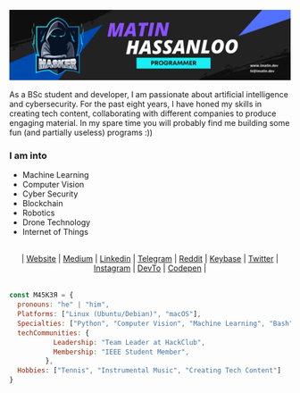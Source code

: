 [![MastHead](https://github.com/maasker/maasker/blob/main/Uploads/Matin.png)]()

As a BSc student and developer, I am passionate about artificial intelligence and cybersecurity. For the past eight years, I have honed my skills in creating tech content, collaborating with different companies to produce engaging material. In my spare time you will probably find me building some fun (and partially useless) programs :))

### I am into
- Machine Learning
- Computer Vision
- Cyber Security
- Blockchain
- Robotics
- Drone Technology
- Internet of Things

<br>
<div align="center">
	| <a href="https://imatin.dev">Website</a> | <a href="https://imatin.blog">Medium</a> | <a href="https://linkedin.com/in/maasker">Linkedin</a> | <a href="https://www.t.me/masker">Telegram</a> | <a href="https://www.reddit.com/user/realmasker">Reddit</a> | <a href="https://keybase.io/masker">Keybase</a> | <a href="https://twitter.com/maaasker">Twitter</a> | <a href="https://www.instagram.com/mrmasker/">Instagram</a> | <a href="https://dev.to/masker">DevTo</a> | <a href="https://codepen.io/maasker">Codepen</a> |
</div>
<br>

```javascript
const M45K3Я = {
  pronouns: "he" | "him",
  Platforms: ["Linux (Ubuntu/Debian)", "macOS"],
  Specialties: ["Python", "Computer Vision", "Machine Learning", "Bash", "C/C++"],
  techCommunities: {
           Leadership: "Team Leader at HackClub",
           Membership: "IEEE Student Member",
         },
  Hobbies: ["Tennis", "Instrumental Music", "Creating Tech Content"]
}
```
